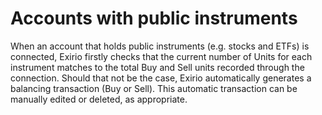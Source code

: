 # Accounts with public instruments

When an account that holds public instruments (e.g. stocks and ETFs) is connected, Exirio firstly checks that the current number of Units for each instrument matches to the total Buy and Sell units recorded through the connection. Should that not be the case, Exirio automatically generates a balancing transaction (Buy or Sell). This automatic transaction can be manually edited or deleted, as appropriate.

<div class="collab-highlight-btn" style="visibility: hidden; box-sizing: border-box; border-radius: 3px; box-shadow: rgba(24, 50, 71, 0.4) 0px 3px 8px 0px, rgba(24, 50, 71, 0.3) 0px 0.5px 2px 0px; cursor: pointer; animation: 250ms linear 0s 1 normal forwards running pop-on-top; color: white; height: 30px; padding: 7px 10px; text-align: justify;"><br/></div>

<div "helvetica="" 0px;"="" 400;="" arial,="" class="attachment-thumb ember-view" font-weight:="" neue",="" roboto,="" sans-serif;="" segoe="" start;="" style="box-sizing: border-box; word-break: normal; overflow-wrap: break-word; font-size: 13px; line-height: 18px; color: rgb(24, 50, 71); font-family: -apple-system, BlinkMacSystemFont, " text-align:="" text-indent:="" ui",=""><br class="Apple-interchange-newline"/></div>

  